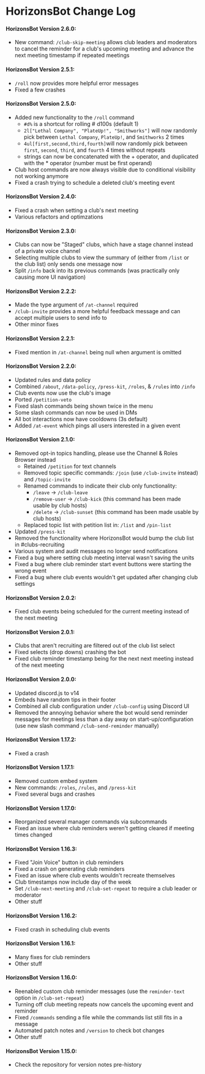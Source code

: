 # HorizonsBot Change Log
#### HorizonsBot Version 2.6.0:
- New command: `/club-skip-meeting` allows club leaders and moderators to cancel the reminder for a club's upcoming meeting and advance the next meeting timestamp if repeated meetings

#### HorizonsBot Version 2.5.1:
- `/roll` now provides more helpful error messages
- Fixed a few crashes
#### HorizonsBot Version 2.5.0:
- Added new functionality to the `/roll` command
	- `#d%` is a shortcut for rolling # d100s (default 1)
	- `2l["Lethal Company", "PlateUp!", "Smithworks"]` will now randomly pick between `Lethal Company`, `PlateUp!`, and `Smithworks` 2 times
	- `4ul[first,second,third,fourth]`will now randomly pick between `first`, `second`, `third`, and `fourth` 4 times without repeats
	- strings can now be concatenated with the + operator, and duplicated with the * operator (number must be first operand)
- Club host commands are now always visible due to conditional visibility not working anymore
- Fixed a crash trying to schedule a deleted club's meeting event
#### HorizonsBot Version 2.4.0:
- Fixed a crash when setting a club's next meeting
- Various refactors and optimzations
#### HorizonsBot Version 2.3.0:
- Clubs can now be "Staged" clubs, which have a stage channel instead of a private voice channel
- Selecting multiple clubs to view the summary of (either from `/list` or the club list) only sends one message now
- Split `/info` back into its previous commands (was practically only causing more UI navigation)
#### HorizonsBot Version 2.2.2:
- Made the type argument of `/at-channel` required
- `/club-invite` provides a more helpful feedback message and can accept multiple users to send info to
- Other minor fixes
#### HorizonsBot Version 2.2.1:
- Fixed mention in `/at-channel` being null when argument is omitted
#### HorizonsBot Version 2.2.0:
- Updated rules and data policy
- Combined `/about`, `/data-policy`, `/press-kit`, `/roles`, & `/rules` into `/info`
- Club events now use the club's image
- Ported `/petition-veto`
- Fixed slash commands being shown twice in the menu
- Some slash commands can now be used in DMs
- All bot interactions now have cooldowns (3s default)
- Added `/at-event` which pings all users interested in a given event
#### HorizonsBot Version 2.1.0:
- Removed opt-in topics handling, please use the Channel & Roles Browser instead
   - Retained `/petition` for text channels
   - Removed topic specific commands: `/join` (use `/club-invite` instead) and `/topic-invite`
   - Renamed commands to indicate their club only functionality:
      - `/leave` -> `/club-leave`
	  - `/remove-user` -> `/club-kick` (this command has been made usable by club hosts)
	  - `/delete` -> `/club-sunset` (this command has been made usable by club hosts)
   - Replaced topic list with petition list in: `/list` and `/pin-list`
- Updated `/press-kit`
- Removed the functionality where HorizonsBot would bump the club list in #clubs-recruiting
- Various system and audit messages no longer send notifications
- Fixed a bug where setting club meeting interval wasn't saving the units
- Fixed a bug where club reminder start event buttons were starting the wrong event
- Fixed a bug where club events wouldn't get updated after changing club settings
#### HorizonsBot Version 2.0.2:
- Fixed club events being scheduled for the current meeting instead of the next meeting
#### HorizonsBot Version 2.0.1:
- Clubs that aren't recruiting are filtered out of the club list select
- Fixed selects (drop downs) crashing the bot
- Fixed club reminder timestamp being for the next next meeting instead of the next meeting
#### HorizonsBot Version 2.0.0:
 - Updated discord.js to v14
 - Embeds have random tips in their footer
 - Combined all club configuration under `/club-config` using Discord UI
 - Removed the annoying behavior where the bot would send reminder messages for meetings less than a day away on start-up/configuration (use new slash command `/club-send-reminder` manually)
#### HorizonsBot Version 1.17.2:
 - Fixed a crash
#### HorizonsBot Version 1.17.1:
 - Removed custom embed system
 - New commands: `/roles`, `/rules`, and `/press-kit`
 - Fixed several bugs and crashes

#### HorizonsBot Version 1.17.0:
- Reorganized several manager commands via subcommands
- Fixed an issue where club reminders weren't getting cleared if meeting times changed

#### HorizonsBot Version 1.16.3:
- Fixed "Join Voice" button in club reminders
- Fixed a crash on generating club reminders
- Fixed an issue where club events wouldn't recreate themselves
- Club timestamps now include day of the week
- Set `/club-next-meeting` and `/club-set-repeat` to require a club leader or moderator
- Other stuff

#### HorizonsBot Version 1.16.2:
- Fixed crash in scheduling club events

#### HorizonsBot Version 1.16.1:
- Many fixes for club reminders
- Other stuff

#### HorizonsBot Version 1.16.0:
- Reenabled custom club reminder messages (use the `reminder-text` option in `/club-set-repeat`)
- Turning off club meeting repeats now cancels the upcoming event and reminder
- Fixed `/commands` sending a file while the commands list still fits in a message
- Automated patch notes and `/version` to check bot changes
- Other stuff

#### HorizonsBot Version 1.15.0:
- Check the repository for version notes pre-history
